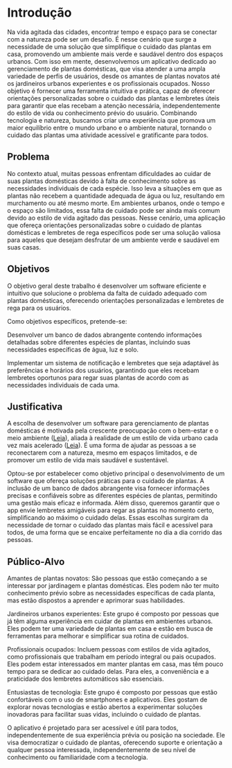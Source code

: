 # Introdução

Na vida agitada das cidades, encontrar tempo e espaço para se conectar com a natureza pode ser um desafio. É nesse cenário que surge a necessidade de uma solução que simplifique o cuidado das plantas em casa, promovendo um ambiente mais verde e saudável dentro dos espaços urbanos. Com isso em mente, desenvolvemos um aplicativo dedicado ao gerenciamento de plantas domésticas, que visa atender a uma ampla variedade de perfis de usuários, desde os amantes de plantas novatos até os jardineiros urbanos experientes e os profissionais ocupados. Nosso objetivo é fornecer uma ferramenta intuitiva e prática, capaz de oferecer orientações personalizadas sobre o cuidado das plantas e lembretes úteis para garantir que elas recebam a atenção necessária, independentemente do estilo de vida ou conhecimento prévio do usuário. Combinando tecnologia e natureza, buscamos criar uma experiência que promova um maior equilíbrio entre o mundo urbano e o ambiente natural, tornando o cuidado das plantas uma atividade acessível e gratificante para todos.

## Problema
No contexto atual, muitas pessoas enfrentam dificuldades ao cuidar de suas plantas domésticas devido à falta de conhecimento sobre as necessidades individuais de cada espécie. Isso leva a situações em que as plantas não recebem a quantidade adequada de água ou luz, resultando em murchamento ou até mesmo morte. Em ambientes urbanos, onde o tempo e o espaço são limitados, essa falta de cuidado pode ser ainda mais comum devido ao estilo de vida agitado das pessoas. Nesse cenário, uma aplicação que ofereça orientações personalizadas sobre o cuidado de plantas domésticas e lembretes de rega específicos pode ser uma solução valiosa para aqueles que desejam desfrutar de um ambiente verde e saudável em suas casas.

<!--
> **Links Úteis**:
> - [Objetivos, Problema de pesquisa e Justificativa](https://medium.com/@versioparole/objetivos-problema-de-pesquisa-e-justificativa-c98c8233b9c3)
> - [Matriz Certezas, Suposições e Dúvidas](https://medium.com/educa%C3%A7%C3%A3o-fora-da-caixa/matriz-certezas-suposi%C3%A7%C3%B5es-e-d%C3%BAvidas-fa2263633655)
> - [Brainstorming](https://www.euax.com.br/2018/09/brainstorming/)
-->

## Objetivos

O objetivo geral deste trabalho é desenvolver um software eficiente e intuitivo que solucione o problema da falta de cuidado adequado com plantas domésticas, oferecendo orientações personalizadas e lembretes de rega para os usuários.

Como objetivos específicos, pretende-se:

Desenvolver um banco de dados abrangente contendo informações detalhadas sobre diferentes espécies de plantas, incluindo suas necessidades específicas de água, luz e solo.

Implementar um sistema de notificação e lembretes que seja adaptável às preferências e horários dos usuários, garantindo que eles recebam lembretes oportunos para regar suas plantas de acordo com as necessidades individuais de cada uma.

 <!--
> **Links Úteis**:
> - [Objetivo geral e objetivo específico: como fazer e quais verbos utilizar](https://blog.mettzer.com/diferenca-entre-objetivo-geral-e-objetivo-especifico/)
-->

## Justificativa

A escolha de desenvolver um software para gerenciamento de plantas domésticas é motivada pela crescente preocupação com o bem-estar e o meio ambiente (<a href="https://www.terra.com.br/noticias/dino/preocupacao-ambiental-esta-cada-vez-mais-em-evidencia-na-sociedade,d953661b8da52181a7b017063097e3466tw7vavl.html">Leia</a>), aliada à realidade de um estilo de vida urbano cada vez mais acelerado (<a href="https://www.maisclinica.med.br/blog/brasileiro-e-o-segundo-mais-estressado-do-mundo/">Leia</a>). É uma forma de ajudar as pessoas a se reconectarem com a natureza, mesmo em espaços limitados, e de promover um estilo de vida mais saudável e sustentável.

Optou-se por estabelecer como objetivo principal o desenvolvimento de um software que ofereça soluções práticas para o cuidado de plantas. A inclusão de um banco de dados abrangente visa fornecer informações precisas e confiáveis sobre as diferentes espécies de plantas, permitindo uma gestão mais eficaz e informada. Além disso, queremos garantir que o app envie lembretes amigáveis para regar as plantas no momento certo, simplificando ao máximo o cuidado delas. Essas escolhas surgiram da necessidade de tornar o cuidado das plantas mais fácil e acessível para todos, de uma forma que se encaixe perfeitamente no dia a dia corrido das pessoas.

<!--
> **Links Úteis**:
> - [Como montar a justificativa](https://guiadamonografia.com.br/como-montar-justificativa-do-tcc/)
-->

## Público-Alvo

Amantes de plantas novatos: São pessoas que estão começando a se interessar por jardinagem e plantas domésticas. Eles podem não ter muito conhecimento prévio sobre as necessidades específicas de cada planta, mas estão dispostos a aprender e aprimorar suas habilidades.

Jardineiros urbanos experientes: Este grupo é composto por pessoas que já têm alguma experiência em cuidar de plantas em ambientes urbanos. Eles podem ter uma variedade de plantas em casa e estão em busca de ferramentas para melhorar e simplificar sua rotina de cuidados.

Profissionais ocupados: Incluem pessoas com estilos de vida agitados, como profissionais que trabalham em período integral ou pais ocupados. Eles podem estar interessados em manter plantas em casa, mas têm pouco tempo para se dedicar ao cuidado delas. Para eles, a conveniência e a praticidade dos lembretes automáticos são essenciais.

Entusiastas de tecnologia: Este grupo é composto por pessoas que estão confortáveis com o uso de smartphones e aplicativos. Eles gostam de explorar novas tecnologias e estão abertos a experimentar soluções inovadoras para facilitar suas vidas, incluindo o cuidado de plantas.

O aplicativo é projetado para ser acessível e útil para todos, independentemente de sua experiência prévia ou posição na sociedade. Ele visa democratizar o cuidado de plantas, oferecendo suporte e orientação a qualquer pessoa interessada, independentemente de seu nível de conhecimento ou familiaridade com a tecnologia.

<!--
> **Links Úteis**:
> - [Público-alvo](https://blog.hotmart.com/pt-br/publico-alvo/)
> - [Como definir o público alvo](https://exame.com/pme/5-dicas-essenciais-para-definir-o-publico-alvo-do-seu-negocio/)
> - [Público-alvo: o que é, tipos, como definir seu público e exemplos](https://klickpages.com.br/blog/publico-alvo-o-que-e/)
> - [Qual a diferença entre público-alvo e persona?](https://rockcontent.com/blog/diferenca-publico-alvo-e-persona/)
-->
